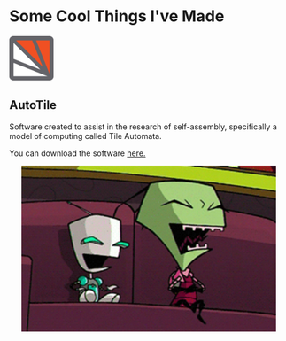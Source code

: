 <h1>Some Cool Things I've Made</h1>

<p>
  <img width="80" height="80" src="https://github.com/asarg/AutoTile/blob/main/Icons/Logo.png">
  <h2>AutoTile</h2>
  <p>Software created to assist in the research of self-assembly, specifically a model of computing called Tile Automata.</p>
  <p>You can download the software <a href="https://github.com/asarg/AutoTile">here.</a> </p>
 </p>

<p align="center">
  <img width="460" height="300" src="zimgir.gif">
</p>
